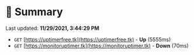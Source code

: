 # 📖 Summary
Last updated: **11/29/2021, 3:44:29 PM**

- `GET` [https://uptimerfree.tk](https://uptimerfree.tk) - **Up** (5555ms)
- `GET` [https://monitoruptimer.tk](https://monitoruptimer.tk) - **Down** (70ms)
